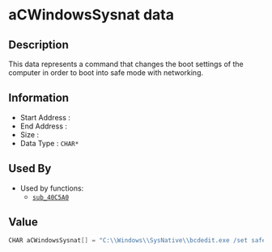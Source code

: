 # aCWindowsSysnat data

## Description

This data represents a command that changes the boot settings of the computer in order to boot into safe mode with networking.

## Information

* Start Address : 
* End Address : 
* Size : 
* Data Type : `CHAR*`

## Used By

* Used by functions:
  * [`sub_40C5A0`](sub_40C5A0.md)

## Value

```c
CHAR aCWindowsSysnat[] = "C:\\Windows\\SysNative\\bcdedit.exe /set safeboot network";
```


